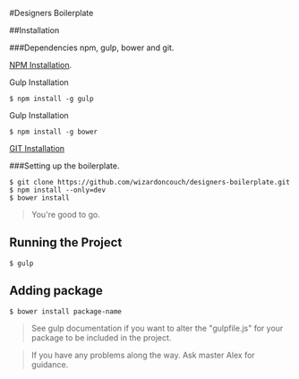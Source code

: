 #Designers Boilerplate


##Installation


###Dependencies npm, gulp, bower and git.

[NPM Installation].

Gulp Installation

`$ npm install -g gulp`

Gulp Installation

`$ npm install -g bower`

[GIT Installation]


###Setting up the boilerplate.

```
$ git clone https://github.com/wizardoncouch/designers-boilerplate.git
$ npm install --only=dev
$ bower install

```
> You're good to go.

## Running the Project

```
$ gulp
```

## Adding package

```
$ bower install package-name
```
> See gulp documentation if you want to alter the "gulpfile.js" for your package to be included in the project.


>If you have any problems along the way. Ask master Alex for guidance.



[NPM Installation]: <http://blog.npmjs.org/post/85484771375/how-to-install-npm>
[GIT Installation]: <https://git-scm.com/book/en/v2/Getting-Started-Installing-Git>


